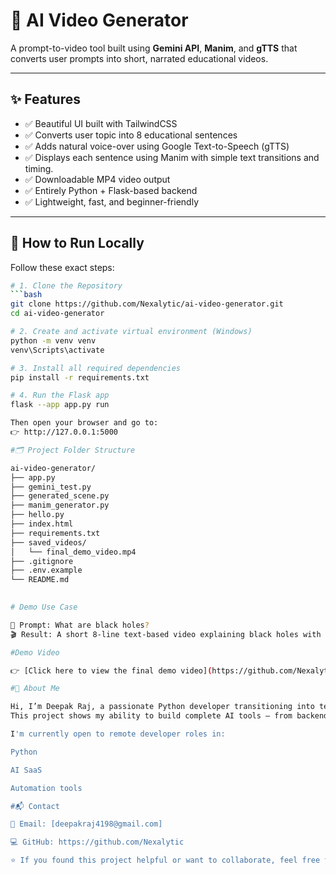 # 🎥 AI Video Generator

A prompt-to-video tool built using **Gemini API**, **Manim**, and **gTTS** that converts user prompts into short, narrated educational videos.

---

## ✨ Features

- ✅ Beautiful UI built with TailwindCSS
- ✅ Converts user topic into 8 educational sentences
- ✅ Adds natural voice-over using Google Text-to-Speech (gTTS)
- ✅ Displays each sentence using Manim with simple text transitions and timing.
- ✅ Downloadable MP4 video output
- ✅ Entirely Python + Flask-based backend
- ✅ Lightweight, fast, and beginner-friendly

---

## 🚀 How to Run Locally

Follow these exact steps:

```bash
# 1. Clone the Repository
```bash
git clone https://github.com/Nexalytic/ai-video-generator.git
cd ai-video-generator

# 2. Create and activate virtual environment (Windows)
python -m venv venv
venv\Scripts\activate

# 3. Install all required dependencies
pip install -r requirements.txt

# 4. Run the Flask app
flask --app app.py run

Then open your browser and go to:
👉 http://127.0.0.1:5000

#🗂️ Project Folder Structure

ai-video-generator/
├── app.py
├── gemini_test.py
├── generated_scene.py
├── manim_generator.py
├── hello.py
├── index.html
├── requirements.txt
├── saved_videos/
│   └── final_demo_video.mp4
├── .gitignore
├── .env.example
└── README.md
            

# Demo Use Case

📌 Prompt: What are black holes?
🎬 Result: A short 8-line text-based video explaining black holes with voice-over, ready to download and share.

#Demo Video

👉 [Click here to view the final demo video](https://github.com/Nexalytic/ai-video-generator/blob/main/saved_videos/final_demo_video.mp4)

#🤝 About Me

Hi, I’m Deepak Raj, a passionate Python developer transitioning into tech.
This project shows my ability to build complete AI tools — from backend logic to frontend UI and deployment-ready structure.

I'm currently open to remote developer roles in:

Python

AI SaaS

Automation tools

#📬 Contact

📧 Email: [deepakraj4198@gmail.com] 

💻 GitHub: https://github.com/Nexalytic

⭐ If you found this project helpful or want to collaborate, feel free to connect!